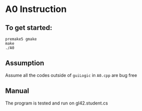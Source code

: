 # A0 Instruction

## To get started:
```
premake5 gmake
make
./A0
```

## Assumption
Assume all the codes outside of `guiLogic` in `A0.cpp` are bug free

## Manual
The program is tested and run on gl42.student.cs


